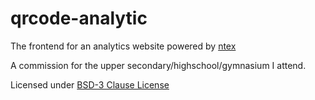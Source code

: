 # qrcode-analytic

The frontend for an analytics website powered by [ntex](https://ntex.rs)

A commission for the upper secondary/highschool/gymnasium I attend.

Licensed under [BSD-3 Clause License](https://github.com/h4rldev/qrcode-analytic/blob/master/LICENSE)
